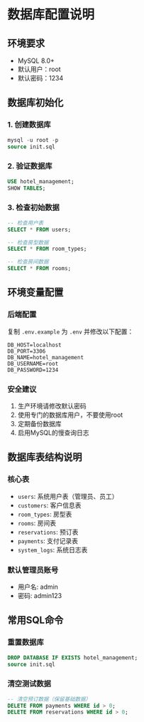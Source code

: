 # 数据库配置说明

## 环境要求
- MySQL 8.0+
- 默认用户：root
- 默认密码：1234

## 数据库初始化

### 1. 创建数据库
```sql
mysql -u root -p
source init.sql
```

### 2. 验证数据库
```sql
USE hotel_management;
SHOW TABLES;
```

### 3. 检查初始数据
```sql
-- 检查用户表
SELECT * FROM users;

-- 检查房型数据
SELECT * FROM room_types;

-- 检查房间数据
SELECT * FROM rooms;
```

## 环境变量配置

### 后端配置
复制 `.env.example` 为 `.env` 并修改以下配置：

```env
DB_HOST=localhost
DB_PORT=3306
DB_NAME=hotel_management
DB_USERNAME=root
DB_PASSWORD=1234
```

### 安全建议
1. 生产环境请修改默认密码
2. 使用专门的数据库用户，不要使用root
3. 定期备份数据库
4. 启用MySQL的慢查询日志

## 数据库表结构说明

### 核心表
- `users`: 系统用户表（管理员、员工）
- `customers`: 客户信息表
- `room_types`: 房型表
- `rooms`: 房间表
- `reservations`: 预订表
- `payments`: 支付记录表
- `system_logs`: 系统日志表

### 默认管理员账号
- 用户名: admin
- 密码: admin123

## 常用SQL命令

### 重置数据库
```sql
DROP DATABASE IF EXISTS hotel_management;
source init.sql
```

### 清空测试数据
```sql
-- 清空预订数据（保留基础数据）
DELETE FROM payments WHERE id > 0;
DELETE FROM reservations WHERE id > 0;
```